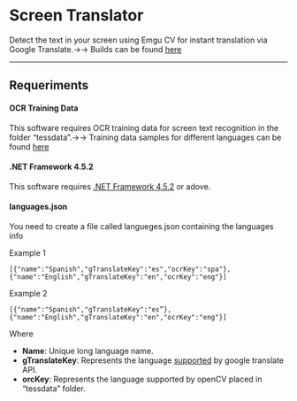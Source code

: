 Screen Translator
===================

Detect the text in your screen using Emgu CV for instant translation via Google Translate.→→
Builds can be found [here](https://github.com/iformas/ScreenTranslator/releases)

----------

Requeriments
-------------

#### <i class="icon-file"></i> OCR Training Data
This software requires OCR training data for screen text recognition in the folder “tessdata”.→→
Training data samples for different languages can be found [here](https://github.com/tesseract-ocr/tessdata)


#### <i class="icon-file"></i> .NET Framework 4.5.2
This software requires [.NET Framework 4.5.2](https://www.microsoft.com/en-us/download/details.aspx?id=42642)  or adove.


#### <i class="icon-file"></i> languages.json 

You need to create a file called langueges.json containing the languages info

Example 1

    [{"name":"Spanish","gTranslateKey":"es","ocrKey":"spa"},{"name":"English","gTranslateKey":"en","ocrKey":"eng"}]
Example 2

    [{"name":"Spanish","gTranslateKey":"es”},{"name":"English","gTranslateKey":"en","ocrKey":"eng"}]
Where

 - **Name**: Unique long language name.
 - **gTranslateKey**: Represents the language [supported](https://cloud.google.com/translate/v2/translate-reference#supported_languages) by google translate API.
 - **orcKey**: Represents the language supported by openCV placed in “tessdata” folder.